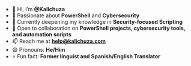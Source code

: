 - 👋 Hi, I’m **@Kalichuza**
- 👀 Passionate about **PowerShell** and **Cybersecurity**
- 🌱 Currently deepening my knowledge in **Security-focused Scripting**
- 💞️ Open to collaboration on **PowerShell projects, cybersecurity tools, and automation scripts**
- 📫 Reach me at **help@kalichuza.com**
- 😄 Pronouns: **He/Him**
- ⚡ Fun fact: **Former linguist and Spanish/English Translator**
<!---
Kalichuza/Kalichuza is a ✨ special ✨ repository because its `README.md` (this file) appears on your GitHub profile.
You can click the Preview link to take a look at your changes.
--->
